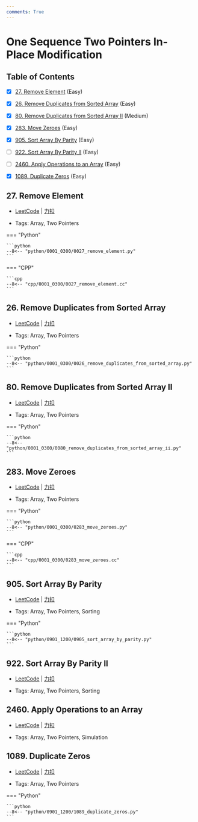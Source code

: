 ```yaml
---
comments: True
---
```


# One Sequence Two Pointers In-Place Modification

## Table of Contents

- [x] [27. Remove Element](#27-remove-element) (Easy)
- [x] [26. Remove Duplicates from Sorted Array](#26-remove-duplicates-from-sorted-array) (Easy)
- [x] [80. Remove Duplicates from Sorted Array II](#80-remove-duplicates-from-sorted-array-ii) (Medium)
- [x] [283. Move Zeroes](#283-move-zeroes) (Easy)
- [x] [905. Sort Array By Parity](#905-sort-array-by-parity) (Easy)
- [ ] [922. Sort Array By Parity II](#922-sort-array-by-parity-ii) (Easy)
- [ ] [2460. Apply Operations to an Array](#2460-apply-operations-to-an-array) (Easy)
- [x] [1089. Duplicate Zeros](#1089-duplicate-zeros) (Easy)


## 27. Remove Element

-    [LeetCode](https://leetcode.com/problems/remove-element/) | [力扣](https://leetcode.cn/problems/remove-element/)

-   Tags: Array, Two Pointers

=== "Python"

    ```python
    --8<-- "python/0001_0300/0027_remove_element.py"
    ```

=== "CPP"

    ```cpp
    --8<-- "cpp/0001_0300/0027_remove_element.cc"
    ```



## 26. Remove Duplicates from Sorted Array

-    [LeetCode](https://leetcode.com/problems/remove-duplicates-from-sorted-array/) | [力扣](https://leetcode.cn/problems/remove-duplicates-from-sorted-array/)

-   Tags: Array, Two Pointers

=== "Python"

    ```python
    --8<-- "python/0001_0300/0026_remove_duplicates_from_sorted_array.py"
    ```



## 80. Remove Duplicates from Sorted Array II

-    [LeetCode](https://leetcode.com/problems/remove-duplicates-from-sorted-array-ii/) | [力扣](https://leetcode.cn/problems/remove-duplicates-from-sorted-array-ii/)

-   Tags: Array, Two Pointers

=== "Python"

    ```python
    --8<-- "python/0001_0300/0080_remove_duplicates_from_sorted_array_ii.py"
    ```



## 283. Move Zeroes

-    [LeetCode](https://leetcode.com/problems/move-zeroes/) | [力扣](https://leetcode.cn/problems/move-zeroes/)

-   Tags: Array, Two Pointers

=== "Python"

    ```python
    --8<-- "python/0001_0300/0283_move_zeroes.py"
    ```

=== "CPP"

    ```cpp
    --8<-- "cpp/0001_0300/0283_move_zeroes.cc"
    ```



## 905. Sort Array By Parity

-    [LeetCode](https://leetcode.com/problems/sort-array-by-parity/) | [力扣](https://leetcode.cn/problems/sort-array-by-parity/)

-   Tags: Array, Two Pointers, Sorting

=== "Python"

    ```python
    --8<-- "python/0901_1200/0905_sort_array_by_parity.py"
    ```



## 922. Sort Array By Parity II

-    [LeetCode](https://leetcode.com/problems/sort-array-by-parity-ii/) | [力扣](https://leetcode.cn/problems/sort-array-by-parity-ii/)

-   Tags: Array, Two Pointers, Sorting



## 2460. Apply Operations to an Array

-    [LeetCode](https://leetcode.com/problems/apply-operations-to-an-array/) | [力扣](https://leetcode.cn/problems/apply-operations-to-an-array/)

-   Tags: Array, Two Pointers, Simulation



## 1089. Duplicate Zeros

-    [LeetCode](https://leetcode.com/problems/duplicate-zeros/) | [力扣](https://leetcode.cn/problems/duplicate-zeros/)

-   Tags: Array, Two Pointers

=== "Python"

    ```python
    --8<-- "python/0901_1200/1089_duplicate_zeros.py"
    ```



